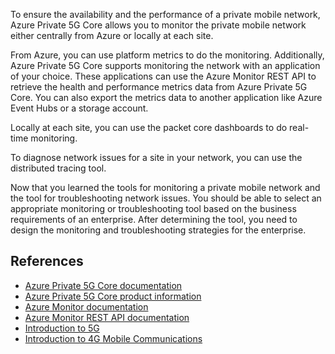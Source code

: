 To ensure the availability and the performance of a private mobile network, Azure Private 5G Core allows you to monitor the private mobile network either centrally from Azure or locally at each site. 

From Azure, you can use platform metrics to do the monitoring. Additionally, Azure Private 5G Core supports monitoring the network with an application of your choice. These applications can use the Azure Monitor REST API to retrieve the health and performance metrics data from Azure Private 5G Core. You can also export the metrics data to another application like Azure Event Hubs or a storage account.

Locally at each site, you can use the packet core dashboards to do real-time monitoring.

To diagnose network issues for a site in your network, you can use the distributed tracing tool.

Now that you learned the tools for monitoring a private mobile network and the tool for troubleshooting network issues. You should be able to select an appropriate monitoring or troubleshooting tool based on the business requirements of an enterprise. After determining the tool, you need to design the monitoring and troubleshooting strategies for the enterprise.

## References

- [Azure Private 5G Core documentation](/azure/private-5g-core/)
- [Azure Private 5G Core product information](https://azure.microsoft.com/products/private-5g-core/)
- [Azure Monitor documentation](/azure/azure-monitor/overview)
- [Azure Monitor REST API documentation](/rest/api/monitor/)
- [Introduction to 5G](https://www.linkedin.com/learning/introduction-to-5g)
- [Introduction to 4G Mobile Communications](https://ieeexplore.ieee.org/document/9100268)

